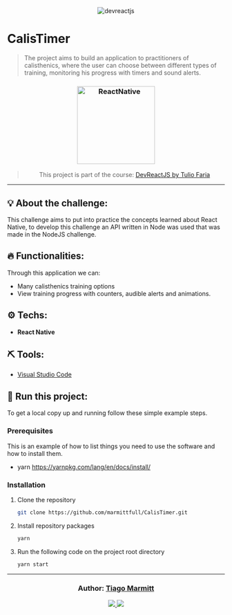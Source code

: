 <div align="center">
  <img alt="devreactjs"
    src="https://lp.devpleno.com/wp-content/uploads/2018/04/DEVREACTJS1-2.png"
  />
</div>


# CalisTimer

> The project aims to build an application to practitioners of calisthenics, where the user can choose between different types of training, monitoring his progress with timers and sound alerts.

<h3 align="center">
  <img alt="ReactNative" 
    src="https://images.ctfassets.net/ad62aadkf4ja/5ty5c0v8diMaSCqO2qomCe/164da650e4febd2b90bcf3744a07e642/react-native-logo.png" width="180px"/>
</h3>

<blockquote align="center">
  This project is part of the course:
    <a href="https://lp.devpleno.com/devreactjs/">
      DevReactJS by Tulio Faria
    </a> 
</blockquote>

<hr/>

## 💡 About the challenge:

This challenge aims to put into practice the concepts learned about React Native, to develop this challenge an API written in Node was used that was made in the NodeJS challenge.

## 🔥 Functionalities:

Through this application we can:

- Many calisthenics training options
- View training progress with counters, audible alerts and animations.

## ⚙️ Techs:

- **React Native**

## ⛏ Tools:

- [Visual Studio Code](https://code.visualstudio.com/download)

## 🏁 Run this project:

To get a local copy up and running follow these simple example steps.

### Prerequisites

This is an example of how to list things you need to use the software and how to install them.
* yarn
  https://yarnpkg.com/lang/en/docs/install/

### Installation

1. Clone the repository
   ```sh
   git clone https://github.com/marmittfull/CalisTimer.git
   ```
2. Install repository packages
   ```sh
   yarn
   ```
3. Run the following code on the project root directory
   ```sh
   yarn start
   ```

---

<h3 align="center">
Author: <a alt="Tiago Marmitt" href="https://github.com/marmittfull">Tiago Marmitt</a>
</h3>

<p align="center">

  <a alt="Tiago Marmitt Linkedin" href="https://www.linkedin.com/in/tiago-marmitt-762bb61b0">
    <img src="https://img.shields.io/badge/LinkedIn-Tiago%20Marmitt-blue?logo=linkedin"/>
    </a>
  <a alt="Tiago Marmitt GitHub" href="https://github.com/marmittfull">
  <img src="https://img.shields.io/badge/GitHub-Tiago%20Marmitt-lightgrey?logo=github"/>
  </a>

</p>
